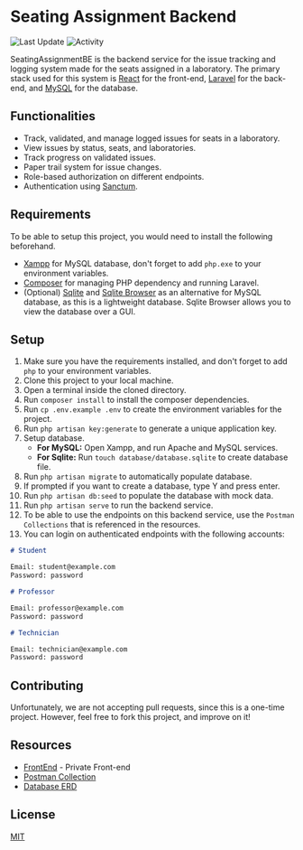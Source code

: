 # Seating Assignment Backend

![Last Update](https://img.shields.io/github/last-commit/LaplaceXD/SeatingAssignmentBE?color=blue&label=Last%20Update)
![Activity](https://img.shields.io/badge/Activity-Completed-blue)

SeatingAssignmentBE is the backend service for the issue tracking and logging system made for the seats assigned in a laboratory. The primary stack used for this system is [React](https://beta.reactjs.org/) for the front-end, [Laravel](https://laravel.com/) for the back-end, and [MySQL](https://www.mysql.com/) for the database.

## Functionalities

-   Track, validated, and manage logged issues for seats in a laboratory.
-   View issues by status, seats, and laboratories.
-   Track progress on validated issues.
-   Paper trail system for issue changes.
-   Role-based authorization on different endpoints.
-   Authentication using [Sanctum](https://laravel.com/docs/10.x/sanctum).

## Requirements

To be able to setup this project, you would need to install the following beforehand.

-   [Xampp](https://www.apachefriends.org/) for MySQL database, don't forget to add `php.exe` to your environment variables.
-   [Composer](https://getcomposer.org/) for managing PHP dependency and running Laravel.
-   (Optional) [Sqlite](https://www.sqlite.org/download.html) and [Sqlite Browser](https://sqlitebrowser.org/) as an alternative for MySQL database, as this is a lightweight database. Sqlite Browser allows you to view the database over a GUI.

## Setup

1. Make sure you have the requirements installed, and don't forget to add `php` to your environment variables.
2. Clone this project to your local machine.
3. Open a terminal inside the cloned directory.
4. Run `composer install` to install the composer dependencies.
5. Run `cp .env.example .env` to create the environment variables for the project.
6. Run `php artisan key:generate` to generate a unique application key.
7. Setup database.
    - **For MySQL:** Open Xampp, and run Apache and MySQL services.
    - **For Sqlite:** Run `touch database/database.sqlite` to create database file.
8. Run `php artisan migrate` to automatically populate database.
9. If prompted if you want to create a database, type Y and press enter.
10. Run `php artisan db:seed` to populate the database with mock data.
11. Run `php artisan serve` to run the backend service.
12. To be able to use the endpoints on this backend service, use the `Postman Collections` that is referenced in the resources.
13. You can login on authenticated endpoints with the following accounts:

```md
# Student

Email: student@example.com
Password: password

# Professor

Email: professor@example.com
Password: password

# Technician

Email: technician@example.com
Password: password
```

## Contributing

Unfortunately, we are not accepting pull requests, since this is a one-time project. However, feel free to
fork this project, and improve on it!

## Resources

-   [FrontEnd](https://github.com/JulianErnest/CIS2201-Class-Project-FE) - Private Front-end
-   [Postman Collection](https://www.postman.com/pan-team-42069/workspace/seatingassignment)
-   [Database ERD](https://drive.google.com/file/d/15KpwS_wjltypArkUHD224PWOEZg9Lcjc/view?usp=sharing)

## License

[MIT](https://github.com/LaplaceXD/SeatingAssignmentBE/blob/master/LICENSE)
